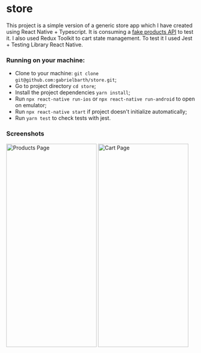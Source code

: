 # store

This project is a simple version of a generic store app which I have created using React Native + Typescript. It is consuming a [fake products API](https://fakestoreapi.com/) to test it. I also used Redux Toolkit to cart state management. To test it I used Jest + Testing Library React Native.

### Running on your machine:

- Clone to your machine: `git clone git@github.com:gabrielbarth/store.git`;
- Go to project directory `cd store`;
- Install the project dependencies `yarn install`;
- Run `npx react-native run-ios` or `npx react-native run-android` to open on emulator;
- Run `npx react-native start` if project doesn't initialize automatically;
- Run `yarn test` to check tests with jest.


### Screenshots

<p float="left">
<img src="https://user-images.githubusercontent.com/42456106/230899188-3a0779d2-887f-41ad-833e-0f51419badd8.png" alt="Products Page" width="240" height="540" />
<img src="https://user-images.githubusercontent.com/42456106/230899196-8a7f1c0a-ce59-41b3-84aa-b800ca170686.png" alt="Cart Page" width="240" height="540" />
</p>
